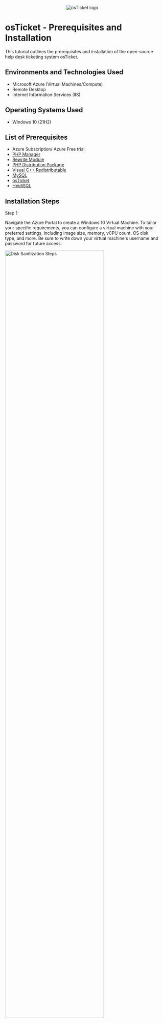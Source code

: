 <p align="center">
<img src="https://i.imgur.com/Clzj7Xs.png" alt="osTicket logo"/>
</p>

<h1>osTicket - Prerequisites and Installation</h1>
This tutorial outlines the prerequisites and installation of the open-source help desk ticketing system osTicket.<br />

<h2>Environments and Technologies Used</h2>

- Microsoft Azure (Virtual Machines/Compute)
- Remote Desktop
- Internet Information Services (IIS)

<h2>Operating Systems Used </h2>

- Windows 10</b> (21H2)

<h2>List of Prerequisites</h2>

- Azure Subscription/ Azure Free trial
- <a href="https://github.com/RonaldCarter/PHPManager/releases/tag/V1.5.0">PHP Manager</a>
- <a href="https://www.iis.net/downloads/microsoft/url-rewrite">Rewrite Module</a>
- <a href="https://windows.php.net/download#php-8.1">PHP Distribution Package</a>
- <a href="https://learn.microsoft.com/en-us/cpp/windows/latest-supported-vc-redist?view=msvc-170#latest-microsoft-visual-c-redistributable-version">Visual C++ Redistributable</a>
- <a href="https://downloads.mysql.com/archives/community/">MySQL</a>
- <a href="https://osticket.com/download/">osTicket</a>
- <a href="https://www.heidisql.com/download.php">HeidiSQL</a>

<h2>Installation Steps</h2>
<p>Step 1:</p>
<p>
Navigate the Azure Portal to create a Windows 10 Virtual Machine. To tailor your specific requirements, you can configure a virtual machine with your preferred settings, including image size, memory, vCPU count, OS disk type, and more. Be sure to write down your virtual machine's username and password for future access.
</p>
<p>
<img src="https://i.imgur.com/11la5cH.png" height="80%" width="80%" alt="Disk Sanitization Steps"/>
</p>
<br />

<p>Step 2:
<p>To find your virtual machine's IP address, open Virtual Machines in the Azure portal, select the desired VM, and go to the Overview tab. Write down the Public IP address displayed there.

Then, open Remote Desktop Protocol (RDP) on your computer, enter the IP address, and use the username and password you saved earlier to log in to your virtual machine.
<p>
<img src="https://i.imgur.com/hwhcJAr.png" height="50%" width="50%" alt="Disk Sanitization Steps"/>
</p>
<br />

<p>Step 3:</p>
<p>
Start by opening the Control Panel, then click on Programs, followed by Programs and Features. Click on Turn Windows features on or off, check the box next to Internet Information Services (IIS), then expand World Wide Web Services > Application Development Features, and check the box next to CGI. Finally, click OK to enable IIS and CGI.
<p/>
<p>
<img src="https://i.imgur.com/ybAhzcJ.png" height="80%" width="80%" alt="Disk Sanitization Steps"/>
</p>

<p>Step 4:</p>
<p>Download the PHP Manager application from the provided list of prerequisites and follow the installation instructions to set it up on your system, ensuring all necessary configurations are completed for proper functionality.</p>
<img src="https://i.imgur.com/0WHDEVT.png" height="80%" width="80%" alt="Disk Sanitization Steps"/>

<p>Step 5:</p>
<p>Download the rewrite module from the provided list of requisites, making sure to select the 64-bit version that corresponds to the language of your preference, and follow the installation instructions to set it up on your system, ensuring all necessary configurations are completed for proper functionality.</p>
<img src="https://i.imgur.com/Avgmr7E.png" height="80%" width="80%" alt="Disk Sanitization Steps"/>

<p>Step 6:</p>
<p>Navigate to the C drive by opening File Explorer and selecting This PC or Computer. Once you are in the C drive, right-click in an empty space and choose New > Folder. Name the new folder PHP and press Enter to create the directory.</p>
<img src="https://i.imgur.com/7QUVVp3.png" height="80%" width="80%" alt="Disk Sanitization Steps"/>
<p>It should end up looking like the image below.</p>
<img src="https://i.imgur.com/ITojMXZ.png" height="80%" width="80%" alt="Disk Sanitization Steps"/>

<p>Step 7:</p>
<p>Download the 8.1.30 x64 PHP distribution package from the official PHP website for Windows. </p>
<img src="https://i.imgur.com/TTr7NHg.png" height = "60%" width="60%" alt="Disk Sanitization Steps"/>

<p>Step 8:</p>
<p>Right-click on the PHP distribution package, select Extract All..., and choose the PHP directory on your C drive as the destination for the extracted files.</p>
<img src="https://i.imgur.com/S5Mzq6F.png" height = "60%" width="60%" alt="Disk Sanitization Steps"/>

<p>Step 9:</p>
<p>Download the latest supported Microsoft Visual C++ Redistributable from the provided list of prerequisites, then follow the installation instructions to set it up on your system, ensuring that all necessary configurations are completed for proper functionality."</p>
<img src="https://i.imgur.com/AD3mXD1.png" height = "60%" width="60%" alt="Disk Sanitization Steps"/>

<p>Step 10:</p>
<p>Download the latest MySQL from the provided list of requisites.</p>
<img src="https://i.imgur.com/KT0rBr8.png" height = "60%" width="60%" alt="Disk Sanitization Steps"/>
<p>Once in the application setup click next.</p>
<img src="https://i.imgur.com/JFh2QYg.png" height = "60%" width="60%" alt="Disk Sanitization Steps"/>
<p>Accept the terms in the license agreements and click next.</p>
<img src="https://i.imgur.com/dthkDEV.png" height = "60%" width="60%" alt="Disk Sanitization Steps"/>
<p>Next choose a typical setup.</p>
<img src="https://i.imgur.com/ufZb3kE.png" height = "60%" width="60%" alt="Disk Sanitization Steps"/>
<p>And click install.</p>
<img src="https://i.imgur.com/ebP6wRv.png" height = "60%" width="60%" alt="Disk Sanitization Steps"/>

<p>Step 11:</p>
<p>Once the mySQL server configurator opens, click next until you get to the Accounts and Roles tab. Once in this tab, create a root password for the mySQL server. Make sure to write down this password.</p>
<img src="https://i.imgur.com/GrwXj6A.png" height = "60%" width="60%" alt="Disk Sanitization Steps"/>
<p>Click next and make sure to run the window service as a standard system account.</p>
<img src="https://i.imgur.com/qBNtlUS.png" height = "60%" width="60%" alt="Disk Sanitization Steps"/>
<p>Click Next until you get to the apply configuration tab, and click Execute. Once the configuration is done executing click next and finish the configuration.</p>
<img src="https://i.imgur.com/Rd4Wx9w.png" height = "60%" width="60%" alt="Disk Sanitization Steps"/>

<p>Step 12:</p>
<p>Open IIS as an administrator.</p>
<img src="https://i.imgur.com/u0duRYQ.png" height = "80%" width="80%" alt="Disk Sanitization Steps"/>

<p>Step 13:</p>
<p>Click the PHP Manager and then register a new PHP version and select the php-cgi.exe in the PHP folder.</p>
<img src="https://i.imgur.com/MxlOkoJ.png" height = "90%" width="80%" alt="Disk Sanitization Steps"/>
<img src="https://i.imgur.com/xAyytUQ.png" height = "90%" width="80%" alt="Disk Sanitization Steps"/>
<img src="https://i.imgur.com/zm1btvf.png" height = "90%" width="80%" alt="Disk Sanitization Steps"/>

<p>Step 14:</p>
<p>Reload the IIS by pressing stop then start</p>
<img src="https://i.imgur.com/Lyxy5IF.png" height = "90%" width="80%" alt="Disk Sanitization Steps"/>


<p>Step 15:</p>
<p>Click on the </p>
<img src="https://i.imgur.com/8OEk1yE.png" height = "90%" width="80%" alt="Disk Sanitization Steps"/>
<img src="https://i.imgur.com/nsuZtao.png" height = "90%" width="80%" alt="Disk Sanitization Steps"/>

<p>Step 16:</p>
<p>Next we will extract the osTicket Installation files we just downloaded</p>
<img src="https://i.imgur.com/zGkNkEE.png" height = "90%" width="80%" alt="Disk Sanitization Steps"/>
<p>You should be left with two files like the image below</p>
<img src="https://i.imgur.com/JpeU3pp.png" height = "90%" width="80%" alt="Disk Sanitization Steps"/>

<p>Step 17:</p>
<p>Within the osTicket Installation files we will copy the upload folder and paste it into c:\inetpub\wwwroot</p>
<p>It should look like the image below.</p>
<img src="https://i.imgur.com/0d2TWcm.png" height = "90%" width="80%" alt="Disk Sanitization Steps"/>


<p>Step 18:</p>
<p> Right-click the upload file we just copied and pasted. And rename the upload file to "osTicket"</p>
<img src="https://i.imgur.com/AlikC1Z.png" height = "90%" width="80%" alt="Disk Sanitization Steps"/>
<p>It should look like the image below</p>
<img src="https://i.imgur.com/6As8Oef.png" height = "90%" width="80%" alt="Disk Sanitization Steps"/>

<p>Step 19:</p>
<p>Open the IIS manager as an admin and reload the IIS by pressing stop and then start</p>
<img src="https://i.imgur.com/Lyxy5IF.png" height = "90%" width="80%" alt="Disk Sanitization Steps"/>

<p>Step 20:</p>
<p>Make sure on the left-hand side you expand the osTicket-vm, then expand the sites folder, then expand the Default Web Site. Finally, click on the osTicket Folder</p>
<img src="https://i.imgur.com/BF6RjGn.png" height = "70%" width="70%" alt="Disk Sanitization Steps"/>
<p>Next click on the "Browse*.80(http)"</p>
<img src="https://i.imgur.com/d3pPrQp.png" height = "70%" width="70%" alt="Disk Sanitization Steps"/>
<p>You should get to a website that looks like the image below</p>
<img src="https://i.imgur.com/l7uAhhV.png" height = "70%" width="70%" alt="Disk Sanitization Steps"/>

<p>Step 21:</p>
<p>Go back to the IIS. Make sure you are still on osTicket folder and click PHP Manager</p>
<img src="https://i.imgur.com/BexTjJ3.png" height = "70%" width="70%" alt="Disk Sanitization Steps"/>
<p>Next click on the enable or disable and extension</p>
<img src="https://i.imgur.com/Tz41mmi.png" height = "70%" width="70%" alt="Disk Sanitization Steps"/>
<p>Right-click and enable the following extensions:</p>
<p>- php_imap.dll</p>
<p>- php_intl.dll</p>
<p>- php_opcache.dll</p>
<img src="https://i.imgur.com/8NH5pyx.png" height = "70%" width="70%" alt="Disk Sanitization Steps"/>
<p>Refresh the osTicket web browser to see the changes. If not try to reload the IIS manager.</p>

<p>Step 22:</p>
<p>First, open File Explorer on your computer. In the address bar at the top, type C:\inetpub and press Enter. Once there, open the wwwroot folder, then navigate to the osTicket folder inside it. Finally, open the include folder. Now you’re in C:\inetpub\wwwroot\osTicket\include.</p>
<p>Once in the include folder, right click the "ost-sampleconfig.php" and rename it to "ost-config.php. When done it should look like the example below</p>
<img src="https://i.imgur.com/CNd129C.png" height = "70%" width="70%" alt="Disk Sanitization Steps"/>
<p>Right-click a file and click Properties. You will see details about the file, including its size, type, location, date created, and date modified. Click the Security tab and click Advanced. </p>
<img src="https://i.imgur.com/xU3ZbvZ.png" height = "50%" width="50%" alt="Disk Sanitization Steps"/>
<p>This will open the Advanced Security Settings window, where you can adjust detailed permissions, view the file's ownership, and manage special permissions and auditing settings. Click Disable inheritance in the Advanced Security Settings window. This option will let you manage permissions independently by stopping the file or folder from automatically inheriting permissions from its parent folder. After clicking Disable inheritance, select Remove all inherited permissions from this object.</p>
<img src="https://i.imgur.com/7zfVs4c.png" height = "50%" width="50%" alt="Disk Sanitization Steps"/>
<p>Next, click Add to create a new permission entry.</p>
<img src="https://i.imgur.com/CpMxOb4.png" height = "50%" width="50%" alt="Disk Sanitization Steps"/>
<p> In the Permission Entry window, click Select a principal to choose a user or group to assign permissions.</p>
<img src="https://i.imgur.com/lt0HWlH.png" height = "50%" width="50%" alt="Disk Sanitization Steps"/>
<p>For the sake of this lab we will enter the object name as everyone. However, this is not recommended in real-life business practice. Afte clicking check names, click ok.</p>
<img src="https://i.imgur.com/dK6NHQo.png" height = "50%" width="50%" alt="Disk Sanitization Steps"/>
<p>Next check the full control box and click ok.</p>
<img src="https://i.imgur.com/F6IVIaX.png" height = "50%" width="50%" alt="Disk Sanitization Steps"/>
<p>Click apply and ok</p>
<img src="https://i.imgur.com/PCbm0GR.png" height = "50%" width="50%" alt="Disk Sanitization Steps"/>
<p>Click Ok</p>
<img src="https://i.imgur.com/b51Mva2.png" height = "50%" width="50%" alt="Disk Sanitization Steps"/>

<p>Step 23:</p>
<p>Download HeidiSQL from the list of prerequisites and follow all the steps to complete the installation.</p>
<img src="https://i.imgur.com/qqj86ml.png" height = "50%" width="50%" alt="Disk Sanitization Steps"/>
<p>Once the application is installed, it should look like the application below.</p>
<img src="https://i.imgur.com/5P887Rt.png" height = "50%" width="50%" alt="Disk Sanitization Steps"/>

<p>Step 24:</p>
<p>Once you're in HeidiSQL, click "New" to create a session.</p>
<img src="https://i.imgur.com/I51JBsw.png" height = "50%" width="50%" alt="Disk Sanitization Steps"/>
<p>You will find yourself in a screen like the image below. Next, input the password from the MySQL server we made in step 12. Lastly, press open to connect to the session.</p>
<img src="https://i.imgur.com/cu3n20J.png" height = "50%" width="50%" alt="Disk Sanitization Steps"/>

<p>Step 25:</p>
<p>Once you are connected to the session. Right-click the session which is called Unnamed, press 'create new', and then press "database".</p>
<img src="https://i.imgur.com/3rMTbKH.png" height = "50%" width="50%" alt="Disk Sanitization Steps"/>
<p>Name the new Database "osTicket", and press ok.</p>
<img src="https://i.imgur.com/Ftm9pk1.png" height = "50%" width="50%" alt="Disk Sanitization Steps"/>

<p>Step 26:</p>
<p>Go back or reopen the osTicket installer and click continue.</p>
<img src="https://i.imgur.com/iWtHv8u.png" height = "50%" width="50%" alt="Disk Sanitization Steps"/>
<p>Configure osTicket to your liking, however, make sure that the MySQL Database name is osTicket, and the MySQL username and password are the once you configured for the MySQL database in step 12.</p>
<img src="https://i.imgur.com/Qzp40K6.png" height = "50%" width="50%" alt="Disk Sanitization Steps"/>

<p>Congrats, You have installed osTicket. You can now create a ticket using http://localhost/osTicket/. Or login into the agent portal using http://localhost/osTicket/scp/login.php.</p>












<br />
